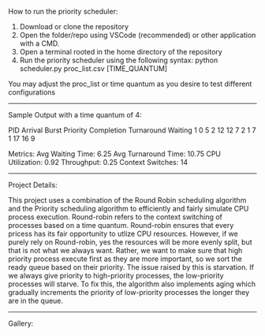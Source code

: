 How to run the priority scheduler:

1. Download or clone the repository
2. Open the folder/repo using VSCode (recommended) or other application with a CMD.
3. Open a terminal rooted in the home directory of the repository
4. Run the priority scheduler using the following syntax:
         python scheduler.py proc_list.csv [TIME_QUANTUM]

You may adjust the proc_list or time quantum as you desire to test different configurations

____________________________________________________________________________________________________________________________________________________________________________________

Sample Output with a time quantum of 4:

PID     Arrival Burst   Priority    Completion  Turnaround  Waiting
1       0       5       2           12          12          7
2       1       7       1           17          16          9

Metrics:
Avg Waiting Time: 6.25
Avg Turnaround Time: 10.75
CPU Utilization: 0.92
Throughput: 0.25
Context Switches: 14

____________________________________________________________________________________________________________________________________________________________________________________

Project Details:

This project uses a combination of the Round Robin scheduling algorithm and the Priority scheduling algorithm to efficiently and fairly simulate CPU process execution. Round-robin refers to the context switching of processes based on a time quantum. Round-robin ensures that every pricess has its fair opportunity to utlize CPU resources. However, if we purely rely on Round-robin, yes the resources will be more evenly split, but that is not what we always want. Rather, we want to make sure that high priority process execute first as they are more important, so we sort the ready queue based on their priority. The issue raised by this is starvation. If we always give priority to high-priority processes, the low-priority processes will starve. To fix this, the algorithm also implements aging which gradually increments the priority of low-priority processes the longer they are in the queue.

_____________________________________________________________________________________________________________________________________________________________________________________

Gallery:
